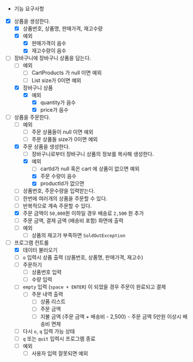 - 기능 요구사항
- [x] 상품을 생성한다.
    - [x] 상품번호, 상품명, 판매가격, 재고수량
    - [x] 예외
        - [x] 판매가격이 음수
        - [x] 재고수량이 음수
- [ ] 장바구니에 장바구니 상품을 담는다.
  - [ ] 예외
    - [ ] CartProducts 가 null 이면 예외
    - [ ] List size가 0이면 예외
  - [x] 장바구니 상품
    - [x] 예외
      - [x] quantity가 음수
      - [x] price가 음수
- [ ] 상품을 주문한다.
    - [ ] 예외
      - [ ] 주문 상품들이 null 이면 예외
      - [ ] 주문 상품들 size가 0이면 예외
    - [x] 주문 상품을 생성한다.
      - [ ] 장바구니로부터 장바구니 상품의 정보를 복사해 생성한다.
      - [x] 예외
        - [ ] cartId가 null 혹은 cart 에 상품이 없으면 예외
        - [x] 주문 수량이 음수
        - [x] productId가 없으면
    - [ ] 상품번호, 주문수량을 입력받는다.
    - [ ] 한번에 여러개의 상품을 주문할 수 있다.
    - [ ] 반복적으로 계속 주문할 수 있다.
    - [x] 주문 금액이 `50,000`원 이하일 경우 배송료 `2,500` 원 추가
    - [ ] 주문 금액, 결제 금액 (배송비 포함) 화면에 출력
    - [ ] 예외
        - [ ] 상품의 재고가 부족하면 `SoldOutException`
- [ ] 프로그램 컨트롤
    - [x] 데이터 불러오기
    - [ ] `o` 입력시 상품 출력 (상품번호, 상품명, 판매가격, 재고수)
    - [ ] 주문하기
        - [ ] 상품번호 입력
        - [ ] 수량 입력
    - [ ] `empty` 입력 (`space + ENTER`) 이 되었을 경우 주문이 완료되고 결제
        - [ ] 주문 내역 출력
            - [ ] 상품 리스트
            - [ ] 주문 금액
            - [ ] 지불 금액 (주문 금액 + 배송비 - 2,500) - 주문 금액 5만원 이상시 배송비 면제
    - [ ] 다시 `o`, `q` 입력 가능 상태
    - [ ] `q` 또는 `quit` 입력시 프로그램 종료
    - [ ] 예외
      - [ ] 사용자 입력 잘못되면 예외
